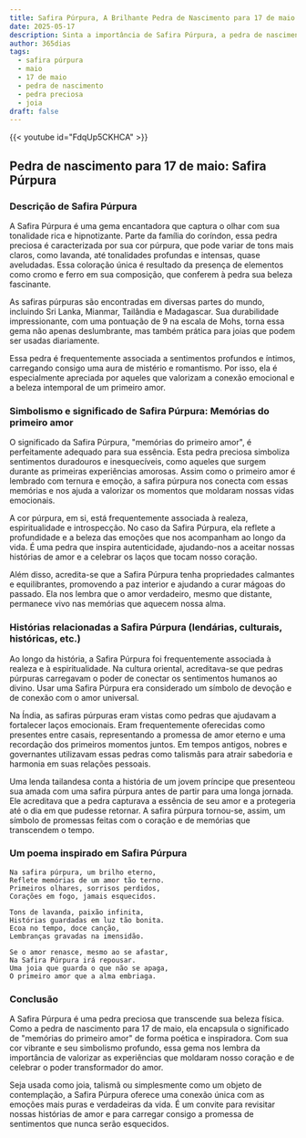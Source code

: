 ```yaml
---
title: Safira Púrpura, A Brilhante Pedra de Nascimento para 17 de maio
date: 2025-05-17
description: Sinta a importância de Safira Púrpura, a pedra de nascimento de 17 de maio que simboliza Memórias do primeiro amor. Deixe que sua beleza e significado iluminem seu dia.
author: 365dias
tags:
  - safira púrpura
  - maio
  - 17 de maio
  - pedra de nascimento
  - pedra preciosa
  - joia
draft: false
---
```


{{< youtube id="FdqUp5CKHCA" >}}

## Pedra de nascimento para 17 de maio: Safira Púrpura

### Descrição de Safira Púrpura

A Safira Púrpura é uma gema encantadora que captura o olhar com sua tonalidade rica e hipnotizante. Parte da família do coríndon, essa pedra preciosa é caracterizada por sua cor púrpura, que pode variar de tons mais claros, como lavanda, até tonalidades profundas e intensas, quase aveludadas. Essa coloração única é resultado da presença de elementos como cromo e ferro em sua composição, que conferem à pedra sua beleza fascinante.

As safiras púrpuras são encontradas em diversas partes do mundo, incluindo Sri Lanka, Mianmar, Tailândia e Madagascar. Sua durabilidade impressionante, com uma pontuação de 9 na escala de Mohs, torna essa gema não apenas deslumbrante, mas também prática para joias que podem ser usadas diariamente.

Essa pedra é frequentemente associada a sentimentos profundos e íntimos, carregando consigo uma aura de mistério e romantismo. Por isso, ela é especialmente apreciada por aqueles que valorizam a conexão emocional e a beleza intemporal de um primeiro amor.

### Simbolismo e significado de Safira Púrpura: Memórias do primeiro amor

O significado da Safira Púrpura, "memórias do primeiro amor", é perfeitamente adequado para sua essência. Esta pedra preciosa simboliza sentimentos duradouros e inesquecíveis, como aqueles que surgem durante as primeiras experiências amorosas. Assim como o primeiro amor é lembrado com ternura e emoção, a safira púrpura nos conecta com essas memórias e nos ajuda a valorizar os momentos que moldaram nossas vidas emocionais.

A cor púrpura, em si, está frequentemente associada à realeza, espiritualidade e introspecção. No caso da Safira Púrpura, ela reflete a profundidade e a beleza das emoções que nos acompanham ao longo da vida. É uma pedra que inspira autenticidade, ajudando-nos a aceitar nossas histórias de amor e a celebrar os laços que tocam nosso coração.

Além disso, acredita-se que a Safira Púrpura tenha propriedades calmantes e equilibrantes, promovendo a paz interior e ajudando a curar mágoas do passado. Ela nos lembra que o amor verdadeiro, mesmo que distante, permanece vivo nas memórias que aquecem nossa alma.

### Histórias relacionadas a Safira Púrpura (lendárias, culturais, históricas, etc.)

Ao longo da história, a Safira Púrpura foi frequentemente associada à realeza e à espiritualidade. Na cultura oriental, acreditava-se que pedras púrpuras carregavam o poder de conectar os sentimentos humanos ao divino. Usar uma Safira Púrpura era considerado um símbolo de devoção e de conexão com o amor universal.

Na Índia, as safiras púrpuras eram vistas como pedras que ajudavam a fortalecer laços emocionais. Eram frequentemente oferecidas como presentes entre casais, representando a promessa de amor eterno e uma recordação dos primeiros momentos juntos. Em tempos antigos, nobres e governantes utilizavam essas pedras como talismãs para atrair sabedoria e harmonia em suas relações pessoais.

Uma lenda tailandesa conta a história de um jovem príncipe que presenteou sua amada com uma safira púrpura antes de partir para uma longa jornada. Ele acreditava que a pedra capturava a essência de seu amor e a protegeria até o dia em que pudesse retornar. A safira púrpura tornou-se, assim, um símbolo de promessas feitas com o coração e de memórias que transcendem o tempo.

### Um poema inspirado em Safira Púrpura

```
Na safira púrpura, um brilho eterno,  
Reflete memórias de um amor tão terno.  
Primeiros olhares, sorrisos perdidos,  
Corações em fogo, jamais esquecidos.  

Tons de lavanda, paixão infinita,  
Histórias guardadas em luz tão bonita.  
Ecoa no tempo, doce canção,  
Lembranças gravadas na imensidão.  

Se o amor renasce, mesmo ao se afastar,  
Na Safira Púrpura irá repousar.  
Uma joia que guarda o que não se apaga,  
O primeiro amor que a alma embriaga.  
```

### Conclusão

A Safira Púrpura é uma pedra preciosa que transcende sua beleza física. Como a pedra de nascimento para 17 de maio, ela encapsula o significado de "memórias do primeiro amor" de forma poética e inspiradora. Com sua cor vibrante e seu simbolismo profundo, essa gema nos lembra da importância de valorizar as experiências que moldaram nosso coração e de celebrar o poder transformador do amor.

Seja usada como joia, talismã ou simplesmente como um objeto de contemplação, a Safira Púrpura oferece uma conexão única com as emoções mais puras e verdadeiras da vida. É um convite para revisitar nossas histórias de amor e para carregar consigo a promessa de sentimentos que nunca serão esquecidos.